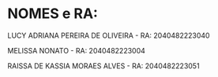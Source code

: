 # NOMES e RA:
LUCY ADRIANA PEREIRA DE OLIVEIRA - RA: 2040482223040   


MELISSA NONATO - RA: 2040482223004


RAISSA DE KASSIA MORAES ALVES - RA: 2040482223051
